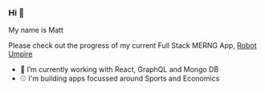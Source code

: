 ### Hi 👋

My name is Matt

Please check out the progress of my current Full Stack MERNG App, [Robot Umpire](https://mattflug.github.io/RobotUmpire/)

- 🔭 I’m currently working with React, GraphQL and Mongo DB
- ⚾ I'm building apps focussed around Sports and Economics 
